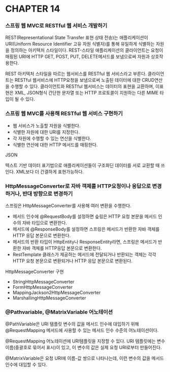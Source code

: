# CHAPTER 14

### 스프링 웹 MVC로 RESTful 웹 서비스 개발하기

REST(Representational State Transfer 표현 상태 전송)는 애플리케이션이 URI(Uniform Resource Identifier 고유 자원 식별자)를 통해 유일하게 식별하는 자원을 정의하는 아키텍처 스타일이다.   REST-스타일 애플리케이션의 클라이언트는 요청이 매핑된 URI에 HTTP GET, POST, PUT, DELETE메서드를 보냄으로써 자원과 상호작용한다.

REST 아키텍처 스타일을 따르는 웹서비스를 RESTful 웹 서비스라고 부른다. 클라이언트는 RESTful 웹서비스에 HTTP요청을 보냄으로써 노출된 데이터에 대한 CRUD연산을 수행할 수 있다. 클라이언트와 RESTful 웹서비스는 데이터의 표현을 교환하며, 이표현은 XML, JSON형식 간단한 문자열 또는 HTTP 프로토콜이 지원하는 다른 MIME 타입이 될 수 있다.

### 스프링 웹 MVC를 사용해 RESTful 웹 서비스 구현하기

- 웹 서비스가 노출할 자원을 식별한다.
- 식별한 자원에 대한 URI를 지정한다.
- 각 자원에 수행할 수 있는 연산을 식별한다.
- 식별한 연산에 대한 HTTP 메서드를 매핑한다.

JSON

텍스트 기반 데이터 표기법으로 애플리케이션들이 구조화딘 데이터를 서로 교환할 때 쓰인다. XML보다 더 간결하게 표현가능하다.

### HttpMessageConverter로 자바 객체를 HTTP요청이나 응답으로 변경하거나, 반대 방향으로 변경하기

스프링은 HttpMessageConverter를 사용해 여러 변환을 수행한다.

- 메서드 인수에 @RequestBody를 설정하면 슾링은 HTTP 요청 본문을 메서드 인수의 자바 타입으로 변환한다.
- 메서드에 @ResponseBody를 설정하면 스프링은 메서드가 반환한 자바 객체를 HTTP 응답 본문으로 변환한다.
- 메서드의 반환 타입이 HttpEntity나 ResponseEntity라면, 스프링은 메서드가 반환한 자바 객체를 HTTP응답 본문으로 변환한다.
- RestTemplate 클래스가 제공하는 메서드에 전달되거나 반환되는 객체는 각각 HTTP 요청 본문으로 변환되거나 HTTP 응답 본문으로 변환된다.

HttpMessageConverter 구현

- StringHttpMessageConverter
- FormHttpMessageConverter
- MappingJackson2HttpMessageConverter
- MarshallingHttpMessageConverter

### @Pathvariable, @MatrixVariable 어노테이션

@PathVariable은 URI 템플릿 변수의 값을 메서드 인수에 대입하기 위해 @RequestMapping 메서드에 사용할 수 있는 메서드 인수 수준의 어노테이션이다.

@RequestMapping 어노테이션에 URI템플릿을 지정할 수 있다. URI 템플릿에는 변수이름(중괄호로 묶어서 표시)이 있고, 이 변수의 값은 실제 요청 URI로부터 만들어진다.

@MatrixVariable은 요청 URI에 이름-값 쌍으로 나타나는데, 이런 변수의 값을 메서드 인수에 대입할 수 있다.